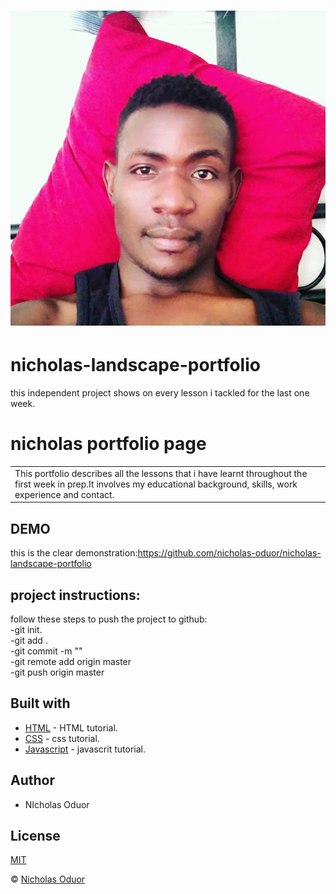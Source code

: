 # ![Portfolio](images/nick.jpeg)
# nicholas-landscape-portfolio
this independent project shows on every lesson i tackled for the last one week.
# nicholas portfolio page
<table>
  <tr>
    <td>
This portfolio describes all the lessons that i have learnt throughout the first week in prep.It involves my educational background, skills, work experience and contact.
    </td>
  </tr>
</table>

## DEMO
this is the clear demonstration:https://github.com/nicholas-oduor/nicholas-landscape-portfolio

## project instructions:

follow these steps to push the project to github:<br>
-git init.<br>
-git add .<br>
-git commit -m ""<br>
-git remote add origin master<br>
-git push origin master

## Built with

- [HTML](https://www.tutorialspoint.com/html/) - HTML tutorial.
- [CSS](https://www.tutorialspoint.com/css/) - css tutorial.
- [Javascript](https://www.tutorialspoint.com/js/) - javascrit tutorial.

## Author
- NIcholas Oduor

## License 
[MIT]()

 © [Nicholas Oduor]()
